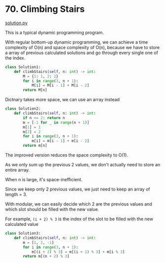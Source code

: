 # 70. Climbing Stairs

[solution.py](./solution.py)

This is a typical dynamic programming program.

With regular bottom-up dynamic programming, we can achieve a time complexity of O(n) and space complexity of O(n),
because we have to store a array of previous calculated solutions and go through every single one of the index.

```python
class Solution1:
    def climbStairs(self, n: int) -> int:
        M = {1: 1, 2: 2}
        for i in range(3, n + 1):
            M[i] = M[i - 1] + M[i - 2]
        return M[n]
```

Dictnary takes more space, we can use an array instead

```python
class Solution2:
    def climbStairs(self, n: int) -> int:
        if n <= 2: return n
        m = [-1 for _ in range(n + 1)]
        m[1] = 1
        m[2] = 2
        for i in range(3, n + 1):
            m[i] = m[i - 1] + m[i - 2]
        return m[n]
```


The improved version reduces the space complexity to O(1).

As we only sum up the previous 2 values, we don't actually need to store an entire array.

When n is large, it's space-inefficient.

Since we keep only 2 previous values, we just need to keep an array of length = 3.

With modular, we can easily decide which 2 are the previous values and which slot should be filled with the new value.

For example, `(i + 2) % 3` is the index of the slot to be filled with the new calculated value

```python
class Solution3:
    def climbStairs(self, n: int) -> int:
        m = [1, 2, -1]
        for i in range(3, n + 1):
            m[(i + 2) % 3] = m[(i + 1) % 3] + m[i % 3]
        return m[(n + 2) % 3]
```